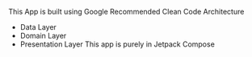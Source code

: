 This App is built using Google Recommended Clean Code Architecture
* Data Layer
* Domain Layer
* Presentation Layer
This app is purely in Jetpack Compose
